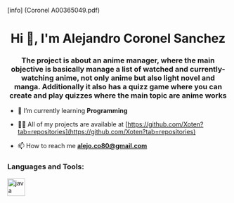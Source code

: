 [info] (Coronel A00365049.pdf)

<h1 align="center">Hi 👋, I'm Alejandro Coronel Sanchez</h1>
<h3 align="center">The project is about an anime manager, where the main objective is basically manage a list of watched and currently-watching anime, not only anime but also light novel and manga. Additionally it also has a quizz game where you can create and play quizzes where the main topic are anime works</h3>

- 🌱 I’m currently learning **Programming**

- 👨‍💻 All of my projects are available at [https://github.com/Xoten?tab=repositories](https://github.com/Xoten?tab=repositories)

- 📫 How to reach me **alejo.co80@gmail.com**


<h3 align="left">Languages and Tools:</h3>
<p align="left"> <a href="https://www.java.com" target="_blank"> <img src="https://devicons.github.io/devicon/devicon.git/icons/java/java-original-wordmark.svg" alt="java" width="40" height="40"/> </a> </p>
